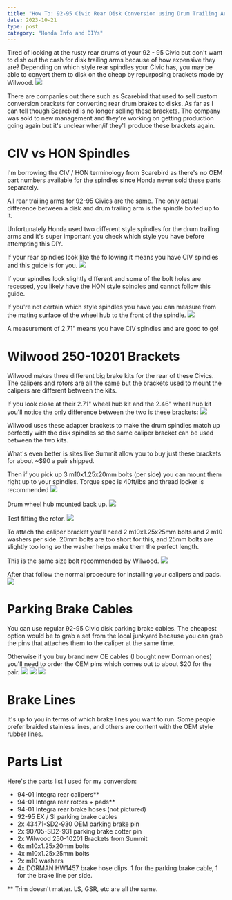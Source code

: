 ```yaml
---
title: "How To: 92-95 Civic Rear Disk Conversion using Drum Trailing Arms"
date: 2023-10-21
type: post
category: "Honda Info and DIYs"
---
```


Tired of looking at the rusty rear drums of your 92 - 95 Civic but don't want to dish out the cash for disk trailing arms because of how expensive they are? Depending on which style rear spindles your Civic has, you may be able to convert them to disk on the cheap by repurposing brackets made by Wilwood.
![](images/1.jpg)

There are companies out there such as Scarebird that used to sell custom conversion brackets for converting rear drum brakes to disks. As far as I can tell though Scarebird is no longer selling these brackets. The company was sold to new management and they're working on getting production going again but it's unclear when/if they'll produce these brackets again.

# CIV vs HON Spindles

I'm borrowing the CIV / HON terminology from Scarebird as there's no OEM part numbers available for the spindles since Honda never sold these parts separately.

All rear trailing arms for 92-95 Civics are the same. The only actual difference between a disk and drum trailing arm is the spindle bolted up to it.

Unfortunately Honda used two different style spindles for the drum trailing arms and it's super important you check which style you have before attempting this DIY.

If your rear spindles look like the following it means you have CIV spindles and this guide is for you.
![](images/2.jpg)

If your spindles look slightly different and some of the bolt holes are recessed, you likely have the HON style spindles and cannot follow this guide.

If you're not certain which style spindles you have you can measure from the mating surface of the wheel hub to the front of the spindle.
![](images/3.jpg)

A measurement of 2.71" means you have CIV spindles and are good to go!

# Wilwood 250-10201 Brackets

Wilwood makes three different big brake kits for the rear of these Civics. The calipers and rotors are all the same but the brackets used to mount the calipers are different between the kits.

If you look close at their 2.71" wheel hub kit and the 2.46" wheel hub kit you'll notice the only difference between the two is these brackets:
![](images/4.jpg)

Wilwood uses these adapter brackets to make the drum spindles match up perfectly with the disk spindles so the same caliper bracket can be used between the two kits.

What's even better is sites like Summit allow you to buy just these brackets for about ~$90 a pair shipped.

Then if you pick up 3 m10x1.25x20mm bolts (per side) you can mount them right up to your spindles. Torque spec is 40ft/lbs and thread locker is recommended
![](images/5.jpg)

Drum wheel hub mounted back up.
![](images/6.jpg)

Test fitting the rotor.
![](images/7.jpg)

To attach the caliper bracket you'll need 2 m10x1.25x25mm bolts and 2 m10 washers per side. 20mm bolts are too short for this, and 25mm bolts are slightly too long so the washer helps make them the perfect length.

This is the same size bolt recommended by Wilwood.
![](images/8.jpg)

After that follow the normal procedure for installing your calipers and pads.
![](images/9.jpg)

# Parking Brake Cables

You can use regular 92-95 Civic disk parking brake cables. The cheapest option would be to grab a set from the local junkyard because you can grab the pins that attaches them to the caliper at the same time.

Otherwise if you buy brand new OE cables (I bought new Dorman ones) you'll need to order the OEM pins which comes out to about $20 for the pair.
![](images/10.jpg)
![](images/11.jpg)
![](images/12.jpg)

# Brake Lines

It's up to you in terms of which brake lines you want to run. Some people prefer braided stainless lines, and others are content with the OEM style rubber lines.

# Parts List

Here's the parts list I used for my conversion:

- 94-01 Integra rear calipers\*\*
- 94-01 Integra rear rotors + pads\*\*
- 94-01 Integra rear brake hoses (not pictured)
- 92-95 EX / SI parking brake cables
- 2x 43471-SD2-930 OEM parking brake pin
- 2x 90705-SD2-931 parking brake cotter pin
- 2x Wilwood 250-10201 Brackets from Summit
- 6x m10x1.25x20mm bolts
- 4x m10x1.25x25mm bolts
- 2x m10 washers
- 4x DORMAN HW1457 brake hose clips. 1 for the parking brake cable, 1 for the brake line per side.

\*\* Trim doesn't matter. LS, GSR, etc are all the same.
